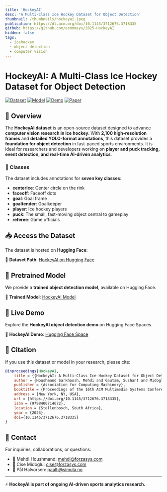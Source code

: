 ```yaml
---
title: 'HockeyAI'
desc: 'A Multi-Class Ice Hockey Dataset for Object Detection'
thumbnail: /thumbnails/hockeyai.jpeg
publication: https://dl.acm.org/doi/10.1145/3712676.3718335
github: https://github.com/acmmmsys/2025-HockeyAI
hidden: false
tags:
  - icehockey
  - object detection
  - computer vision
---
```


# HockeyAI: A Multi-Class Ice Hockey Dataset for Object Detection

[![Dataset](https://img.shields.io/badge/HuggingFace-Dataset-blue)](https://huggingface.co/datasets/SimulaMet-HOST/HockeyAI)
[![Model](https://img.shields.io/badge/HuggingFace-Model-green)](https://huggingface.co/SimulaMet-HOST/HockeyAI)
[![Demo](https://img.shields.io/badge/HuggingFace-Demo-orange)](https://huggingface.co/spaces/SimulaMet-HOST/HockeyAI)
[![Paper](https://img.shields.io/badge/ACM-Paper-red)](https://doi.org/10.1145/3712676.3718335)

## 🏒 Overview
The **HockeyAI dataset** is an open-source dataset designed to advance **computer vision research in ice hockey**. With **2,100 high-resolution frames** and **detailed YOLO-format annotations**, this dataset provides a **foundation for object detection** in fast-paced sports environments. It is ideal for researchers and developers working on **player and puck tracking, event detection, and real-time AI-driven analytics**.

### 📌 Classes
The dataset includes annotations for **seven key classes**:
- **centerIce**: Center circle on the rink
- **faceoff**: Faceoff dots
- **goal**: Goal frame
- **goaltender**: Goalkeeper
- **player**: Ice hockey players
- **puck**: The small, fast-moving object central to gameplay
- **referee**: Game officials


## 📥 Access the Dataset
The dataset is hosted on **Hugging Face**:

🔗 **Dataset Path**: [HockeyAI on Hugging Face](https://huggingface.co/datasets/SimulaMet-HOST/HockeyAI)

## 🎯 Pretrained Model
We provide a **trained object detection model**, available on Hugging Face.

🔗 **Trained Model**: [HockeyAI Model](https://huggingface.co/SimulaMet-HOST/HockeyAI)

## 🚀 Live Demo
Explore the **HockeyAI object detection demo** on Hugging Face Spaces.

🔗 **HockeyAI Demo**: [Hugging Face Space](https://huggingface.co/spaces/SimulaMet-HOST/HockeyAI)

## 🤝 Citation
If you use this dataset or model in your research, please cite:
```bibtex
@inproceedings{HockeyAI,
    title = {{HockeyAI: A Multi-Class Ice Hockey Dataset for Object Detection}},
    author = {Houshmand Sarkhoosh, Mehdi and Gautam, Sushant and Midoglu, Cise and Sabet, Saeed Shafiee and Kupka, Tomas and Halvorsen, Pål},
    publisher = {Association for Computing Machinery},
    booktitle = {Proceedings of the 16th ACM Multimedia Systems Conference},
    address = {New York, NY, USA},
    url = {https://doi.org/10.1145/3712676.3718335},
    isbn = {9798400714672},
    location = {Stellenbosch, South Africa},
    year = {2025},
    doi={10.1145/3712676.3718335}
}
```

## 📩 Contact
For inquiries, collaborations, or questions:
- 📧 Mehdi Houshmand: [mehdi@forzasys.com](mailto:mehdi@forzasys.com)
- 📧 Cise Midoglu: [cise@forzasys.com](mailto:cise@forzasys.com)
- 📧 Pål Halvorsen: [paalh@simula.no](mailto:paalh@simula.no)

---
⚡ **HockeyAI is part of ongoing AI-driven sports analytics research.**



